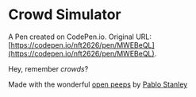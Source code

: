 # Crowd Simulator

A Pen created on CodePen.io. Original URL: [https://codepen.io/nft2626/pen/MWEBeQL](https://codepen.io/nft2626/pen/MWEBeQL).

Hey, remember _crowds_?

Made with the wonderful [open peeps](https://www.openpeeps.com/) by [Pablo Stanley](https://www.instagram.com/pablostanley/) 
